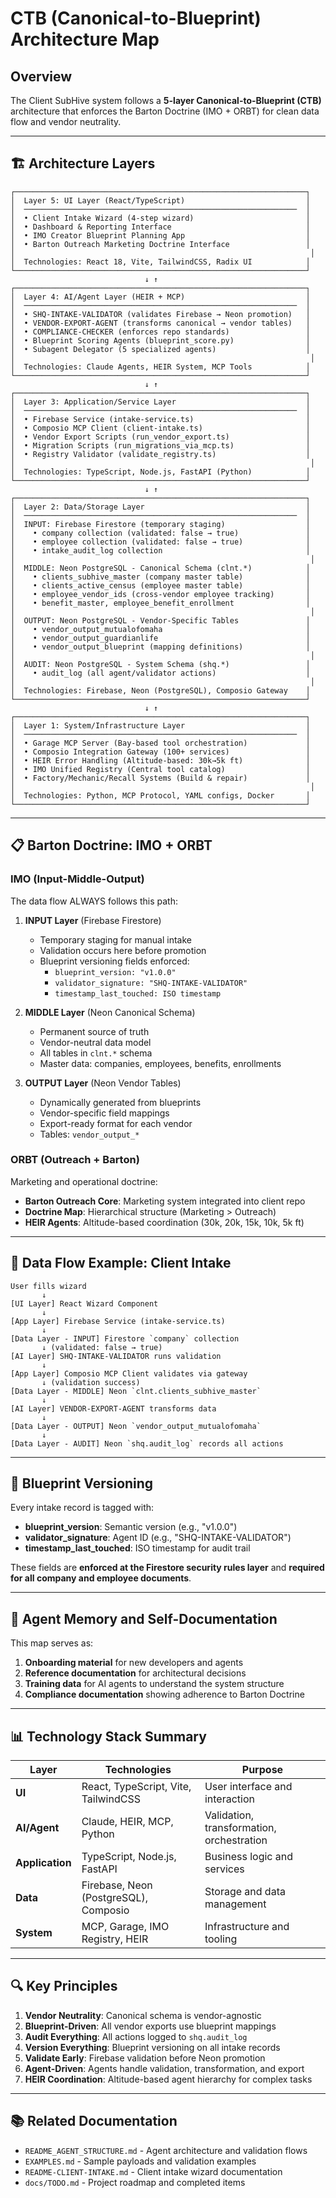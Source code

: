# CTB (Canonical-to-Blueprint) Architecture Map

## Overview
The Client SubHive system follows a **5-layer Canonical-to-Blueprint (CTB)** architecture that enforces the Barton Doctrine (IMO + ORBT) for clean data flow and vendor neutrality.

---

## 🏗️ Architecture Layers

```
┌─────────────────────────────────────────────────────────────────┐
│  Layer 5: UI Layer (React/TypeScript)                           │
│  ─────────────────────────────────────────────────────────────  │
│  • Client Intake Wizard (4-step wizard)                         │
│  • Dashboard & Reporting Interface                              │
│  • IMO Creator Blueprint Planning App                           │
│  • Barton Outreach Marketing Doctrine Interface                 │
│                                                                  │
│  Technologies: React 18, Vite, TailwindCSS, Radix UI            │
└─────────────────────────────────────────────────────────────────┘
                              ↓ ↑
┌─────────────────────────────────────────────────────────────────┐
│  Layer 4: AI/Agent Layer (HEIR + MCP)                           │
│  ─────────────────────────────────────────────────────────────  │
│  • SHQ-INTAKE-VALIDATOR (validates Firebase → Neon promotion)   │
│  • VENDOR-EXPORT-AGENT (transforms canonical → vendor tables)   │
│  • COMPLIANCE-CHECKER (enforces repo standards)                 │
│  • Blueprint Scoring Agents (blueprint_score.py)                │
│  • Subagent Delegator (5 specialized agents)                    │
│                                                                  │
│  Technologies: Claude Agents, HEIR System, MCP Tools            │
└─────────────────────────────────────────────────────────────────┘
                              ↓ ↑
┌─────────────────────────────────────────────────────────────────┐
│  Layer 3: Application/Service Layer                             │
│  ─────────────────────────────────────────────────────────────  │
│  • Firebase Service (intake-service.ts)                         │
│  • Composio MCP Client (client-intake.ts)                       │
│  • Vendor Export Scripts (run_vendor_export.ts)                 │
│  • Migration Scripts (run_migrations_via_mcp.ts)                │
│  • Registry Validator (validate_registry.ts)                    │
│                                                                  │
│  Technologies: TypeScript, Node.js, FastAPI (Python)            │
└─────────────────────────────────────────────────────────────────┘
                              ↓ ↑
┌─────────────────────────────────────────────────────────────────┐
│  Layer 2: Data/Storage Layer                                    │
│  ─────────────────────────────────────────────────────────────  │
│  INPUT: Firebase Firestore (temporary staging)                  │
│    • company collection (validated: false → true)               │
│    • employee collection (validated: false → true)              │
│    • intake_audit_log collection                                │
│                                                                  │
│  MIDDLE: Neon PostgreSQL - Canonical Schema (clnt.*)            │
│    • clients_subhive_master (company master table)              │
│    • clients_active_census (employee master table)              │
│    • employee_vendor_ids (cross-vendor employee tracking)       │
│    • benefit_master, employee_benefit_enrollment                │
│                                                                  │
│  OUTPUT: Neon PostgreSQL - Vendor-Specific Tables               │
│    • vendor_output_mutualofomaha                                │
│    • vendor_output_guardianlife                                 │
│    • vendor_output_blueprint (mapping definitions)              │
│                                                                  │
│  AUDIT: Neon PostgreSQL - System Schema (shq.*)                 │
│    • audit_log (all agent/validator actions)                    │
│                                                                  │
│  Technologies: Firebase, Neon (PostgreSQL), Composio Gateway    │
└─────────────────────────────────────────────────────────────────┘
                              ↓ ↑
┌─────────────────────────────────────────────────────────────────┐
│  Layer 1: System/Infrastructure Layer                           │
│  ─────────────────────────────────────────────────────────────  │
│  • Garage MCP Server (Bay-based tool orchestration)             │
│  • Composio Integration Gateway (100+ services)                 │
│  • HEIR Error Handling (Altitude-based: 30k→5k ft)              │
│  • IMO Unified Registry (Central tool catalog)                  │
│  • Factory/Mechanic/Recall Systems (Build & repair)             │
│                                                                  │
│  Technologies: Python, MCP Protocol, YAML configs, Docker       │
└─────────────────────────────────────────────────────────────────┘
```

---

## 📋 Barton Doctrine: IMO + ORBT

### IMO (Input-Middle-Output)
The data flow ALWAYS follows this path:

1. **INPUT Layer** (Firebase Firestore)
   - Temporary staging for manual intake
   - Validation occurs here before promotion
   - Blueprint versioning fields enforced:
     - `blueprint_version: "v1.0.0"`
     - `validator_signature: "SHQ-INTAKE-VALIDATOR"`
     - `timestamp_last_touched: ISO timestamp`

2. **MIDDLE Layer** (Neon Canonical Schema)
   - Permanent source of truth
   - Vendor-neutral data model
   - All tables in `clnt.*` schema
   - Master data: companies, employees, benefits, enrollments

3. **OUTPUT Layer** (Neon Vendor Tables)
   - Dynamically generated from blueprints
   - Vendor-specific field mappings
   - Export-ready format for each vendor
   - Tables: `vendor_output_*`

### ORBT (Outreach + Barton)
Marketing and operational doctrine:
- **Barton Outreach Core**: Marketing system integrated into client repo
- **Doctrine Map**: Hierarchical structure (Marketing > Outreach)
- **HEIR Agents**: Altitude-based coordination (30k, 20k, 15k, 10k, 5k ft)

---

## 🔄 Data Flow Example: Client Intake

```
User fills wizard
       ↓
[UI Layer] React Wizard Component
       ↓
[App Layer] Firebase Service (intake-service.ts)
       ↓
[Data Layer - INPUT] Firestore `company` collection
       ↓ (validated: false → true)
[AI Layer] SHQ-INTAKE-VALIDATOR runs validation
       ↓
[App Layer] Composio MCP Client validates via gateway
       ↓ (validation success)
[Data Layer - MIDDLE] Neon `clnt.clients_subhive_master`
       ↓
[AI Layer] VENDOR-EXPORT-AGENT transforms data
       ↓
[Data Layer - OUTPUT] Neon `vendor_output_mutualofomaha`
       ↓
[Data Layer - AUDIT] Neon `shq.audit_log` records all actions
```

---

## 🎯 Blueprint Versioning

Every intake record is tagged with:
- **blueprint_version**: Semantic version (e.g., "v1.0.0")
- **validator_signature**: Agent ID (e.g., "SHQ-INTAKE-VALIDATOR")
- **timestamp_last_touched**: ISO timestamp for audit trail

These fields are **enforced at the Firestore security rules layer** and **required for all company and employee documents**.

---

## 🧠 Agent Memory and Self-Documentation

This map serves as:
1. **Onboarding material** for new developers and agents
2. **Reference documentation** for architectural decisions
3. **Training data** for AI agents to understand the system structure
4. **Compliance documentation** showing adherence to Barton Doctrine

---

## 📊 Technology Stack Summary

| Layer | Technologies | Purpose |
|-------|-------------|---------|
| **UI** | React, TypeScript, Vite, TailwindCSS | User interface and interaction |
| **AI/Agent** | Claude, HEIR, MCP, Python | Validation, transformation, orchestration |
| **Application** | TypeScript, Node.js, FastAPI | Business logic and services |
| **Data** | Firebase, Neon (PostgreSQL), Composio | Storage and data management |
| **System** | MCP, Garage, IMO Registry, HEIR | Infrastructure and tooling |

---

## 🔍 Key Principles

1. **Vendor Neutrality**: Canonical schema is vendor-agnostic
2. **Blueprint-Driven**: All vendor exports use blueprint mappings
3. **Audit Everything**: All actions logged to `shq.audit_log`
4. **Version Everything**: Blueprint versioning on all intake records
5. **Validate Early**: Firebase validation before Neon promotion
6. **Agent-Driven**: Agents handle validation, transformation, and export
7. **HEIR Coordination**: Altitude-based agent hierarchy for complex tasks

---

## 📚 Related Documentation

- `README_AGENT_STRUCTURE.md` - Agent architecture and validation flows
- `EXAMPLES.md` - Sample payloads and validation examples
- `README-CLIENT-INTAKE.md` - Client intake wizard documentation
- `docs/TODO.md` - Project roadmap and completed items
